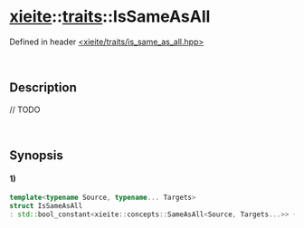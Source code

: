 # [xieite](../../xieite.md)\:\:[traits](../../traits.md)\:\:IsSameAsAll
Defined in header [<xieite/traits/is_same_as_all.hpp>](../../../include/xieite/traits/is_same_as_all.hpp)

&nbsp;

## Description
// TODO

&nbsp;

## Synopsis
#### 1)
```cpp
template<typename Source, typename... Targets>
struct IsSameAsAll
: std::bool_constant<xieite::concepts::SameAsAll<Source, Targets...>> {};
```
